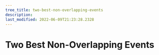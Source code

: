 ```yaml
---
tree_title: two-best-non-overlapping-events
description: 
last_modified: 2022-06-09T21:23:28.2328
---
```


# Two Best Non-Overlapping Events
